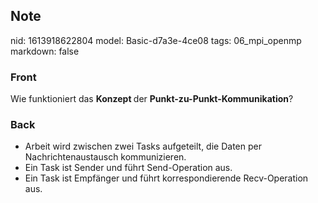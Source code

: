 ## Note
nid: 1613918622804
model: Basic-d7a3e-4ce08
tags: 06_mpi_openmp
markdown: false

### Front
Wie funktioniert das <b>Konzept </b>der <b>Punkt-zu-Punkt-Kommunikation</b>?

### Back
<div>
<div><ul>
<li>Arbeit wird zwischen zwei Tasks aufgeteilt, die Daten per Nachrichtenaustausch kommunizieren.</li>
<li>Ein Task ist Sender und führt Send-Operation aus.</li>
<li>Ein Task ist Empfänger und führt korrespondierende Recv-Operation aus.</li>
</ul>
</div></div>

